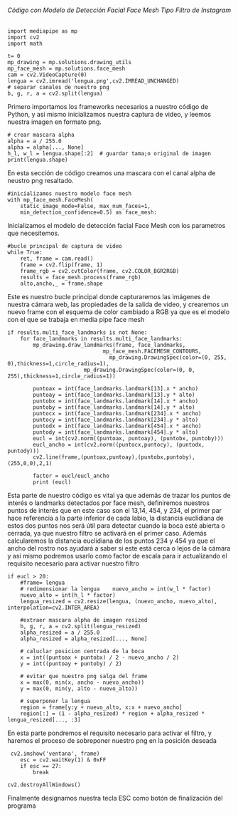 ###### Código con Modelo de Detección Facial Face Mesh Tipo Filtro de Instagram

```
import mediapipe as mp  
import cv2  
import math  
  
t= 0  
mp_drawing = mp.solutions.drawing_utils  
mp_face_mesh = mp.solutions.face_mesh  
cam = cv2.VideoCapture(0)  
lengua = cv2.imread('lengua.png',cv2.IMREAD_UNCHANGED)  
# separar canales de nuestro png  
b, g, r, a = cv2.split(lengua)
```
Primero importamos los frameworks necesarios a nuestro código de Python, y asi mismo inicializamos nuestra captura de video, y leemos nuestra imagen en formato png.


```
# crear mascara alpha  
alpha = a / 255.0  
alpha = alpha[..., None]  
h_l, w_l = lengua.shape[:2]  # guardar tama;o original de imagen  
print(lengua.shape)
```
En esta sección de código creamos una mascara con el canal alpha de neustro png resaltado.



```
#inicializamos nuestro modelo face mesh  
with mp_face_mesh.FaceMesh(  
    static_image_mode=False, max_num_faces=1,  
    min_detection_confidence=0.5) as face_mesh:
```
Inicializamos el modelo de detección facial Face Mesh con los parametros que necesitemos.


```
#bucle principal de captura de video  
while True:  
    ret, frame = cam.read()  
    frame = cv2.flip(frame, 1)  
    frame_rgb = cv2.cvtColor(frame, cv2.COLOR_BGR2RGB)  
    results = face_mesh.process(frame_rgb)  
    alto,ancho,_ = frame.shape
```
Este es nuestro bucle principal donde capturaremos las imágenes de nuestra cámara web, las propiedades de la salida de video, y crearemos un nuevo frame con el esquema de color cambiado a RGB ya que es el modelo con el que se trabaja en media pipe face mesh


```
if results.multi_face_landmarks is not None:  
    for face_landmarks in results.multi_face_landmarks:  
        mp_drawing.draw_landmarks(frame, face_landmarks,  
                              mp_face_mesh.FACEMESH_CONTOURS,  
                                mp_drawing.DrawingSpec(color=(0, 255, 0),thickness=1,circle_radius=1),  
                        mp_drawing.DrawingSpec(color=(0, 0, 255),thickness=1,circle_radius=1))  
  
        puntoax = int(face_landmarks.landmark[13].x * ancho)  
        puntoay = int(face_landmarks.landmark[13].y * alto)  
        puntobx = int(face_landmarks.landmark[14].x * ancho)  
        puntoby = int(face_landmarks.landmark[14].y * alto)  
        puntocx = int(face_landmarks.landmark[234].x * ancho)  
        puntocy = int(face_landmarks.landmark[234].y * alto)  
        puntodx = int(face_landmarks.landmark[454].x * ancho)  
        puntody = int(face_landmarks.landmark[454].y * alto)  
        eucl = int(cv2.norm((puntoax, puntoay), (puntobx, puntoby)))  
        eucl_ancho = int(cv2.norm((puntocx,puntocy), (puntodx, puntody)))  
        cv2.line(frame,(puntoax,puntoay),(puntobx,puntoby),(255,0,0),2,1)  
  
        factor = eucl/eucl_ancho  
        print (eucl)
```
Esta parte de nuestro código es vital ya que además de trazar los puntos de interés o landmarks detectados por face mesh, definiremos nuestros puntos de interés que en este caso son el 13,14, 454, y 234, el primer par hace referencia a la parte inferior de cada labio, la distancia euclidiana de estos dos puntos nos será útil para detectar cuando la boca esté abierta o cerrada, ya que nuestro filtro se activará en el primer caso. Además calcularemos la distancia euclidiana de los puntos 234 y 454 ya que el ancho del rostro nos ayudará a saber si este está cerca o lejos de la cámara y así mismo podremos usarlo como factor de escala para ir actualizando el requisito necesario para activar nuestro filtro

```
if eucl > 20:  
    #frame= lengua  
    # redimensionar la lengua    nuevo_ancho = int(w_l * factor)  
    nuevo_alto = int(h_l * factor)  
    lengua_resized = cv2.resize(lengua, (nuevo_ancho, nuevo_alto), interpolation=cv2.INTER_AREA)  
  
    #extraer mascara alpha de imagen resized  
    b, g, r, a = cv2.split(lengua_resized)  
    alpha_resized = a / 255.0  
    alpha_resized = alpha_resized[..., None]  
  
    # caluclar posicion centrada de la boca  
    x = int((puntoax + puntobx) / 2 - nuevo_ancho / 2)  
    y = int((puntoay + puntoby) / 2)  
  
    # evitar que nuestro png salga del frame  
    x = max(0, min(x, ancho - nuevo_ancho))  
    y = max(0, min(y, alto - nuevo_alto))  
  
    # superponer la lengua  
    region = frame[y:y + nuevo_alto, x:x + nuevo_ancho]  
    region[:] = (1 - alpha_resized) * region + alpha_resized * lengua_resized[..., :3]  
```
En esta parte pondremos el requisito necesario para activar el filtro, y haremos el proceso de sobreponer nuestro png en la posición deseada

```
 cv2.imshow('ventana', frame)  
    esc = cv2.waitKey(1) & 0xFF  
    if esc == 27:  
        break  
  
cv2.destroyAllWindows()
```
Finalmente designamos nuestra tecla ESC como botón de finalización del programa


